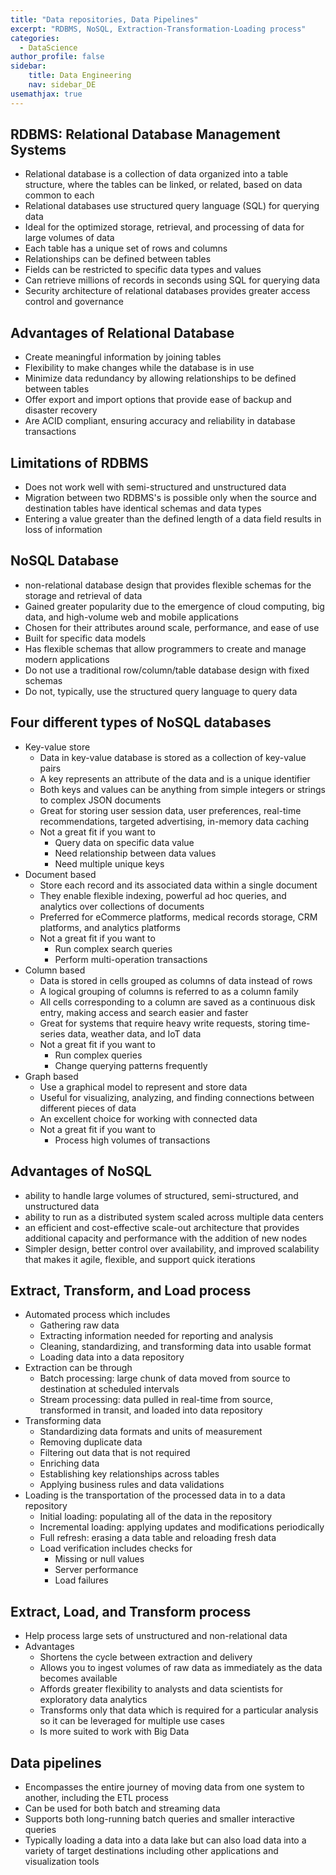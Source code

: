 ```yaml
---
title: "Data repositories, Data Pipelines"
excerpt: "RDBMS, NoSQL, Extraction-Transformation-Loading process"
categories:
  - DataScience 
author_profile: false
sidebar:
    title: Data Engineering
    nav: sidebar_DE
usemathjax: true
---
```



## RDBMS: Relational Database Management Systems

- Relational database is a collection of data organized into a table structure, where the tables can be linked, or related, based on data common to each
- Relational databases use structured query language (SQL) for querying data
- Ideal for the optimized storage, retrieval, and processing of data for large volumes of data
- Each table has a unique set of rows and columns
- Relationships can be defined between tables
- Fields can be restricted to specific data types and values
- Can retrieve millions of records in seconds using SQL for querying data
- Security architecture of relational databases provides greater access control and governance

## Advantages of Relational Database

- Create meaningful information by joining tables
- Flexibility to make changes while the database is in use
- Minimize data redundancy by allowing relationships to be defined between tables
- Offer export and import options that provide ease of backup and disaster recovery
- Are ACID compliant, ensuring accuracy and reliability in database transactions

## Limitations of RDBMS

- Does not work well with semi-structured and unstructured data
- Migration between two RDBMS's is possible only when the source and destination tables have identical schemas and data types
- Entering a value greater than the defined length of a data field results in loss of information

## NoSQL Database

- non-relational database design that provides flexible schemas for the storage and retrieval of data
- Gained greater popularity due to the emergence of cloud computing, big data, and high-volume web and mobile applications
- Chosen for their attributes around scale, performance, and ease of use
- Built for specific data models
- Has flexible schemas that allow programmers to create and manage modern applications
- Do not use a traditional row/column/table database design with fixed schemas
- Do not, typically, use the structured query language to query data

## Four different types of NoSQL databases

- Key-value store
  - Data in key-value database is stored as a collection of key-value pairs
  - A key represents an attribute of the data and is a unique identifier
  - Both keys and values can be anything from simple integers or strings to complex JSON documents
  - Great for storing user session data, user preferences, real-time recommendations, targeted advertising, in-memory data caching
  - Not a great fit if you want to
    - Query data on specific data value
    - Need relationship between data values
    - Need multiple unique keys
- Document based
  - Store each record and its associated data within a single document
  - They enable flexible indexing, powerful ad hoc queries, and analytics over collections of documents
  - Preferred for eCommerce platforms, medical records storage, CRM platforms, and analytics platforms
  - Not a great fit if you want to
    - Run complex search queries
    - Perform multi-operation transactions
- Column based
  - Data is stored in cells grouped as columns of data instead of rows
  - A logical grouping of columns is referred to as a column family
  - All cells corresponding to a column are saved as a continuous disk entry, making access and search easier and faster
  - Great for systems that require heavy write requests, storing time-series data, weather data, and IoT data
  - Not a great fit if you want to
    - Run complex queries
    - Change querying patterns frequently
- Graph based
  - Use a graphical model to represent and store data
  - Useful for visualizing, analyzing, and finding connections between different pieces of data
  - An excellent choice for working with connected data
  - Not a great fit if you want to
    - Process high volumes of transactions

## Advantages of NoSQL

- ability to handle large volumes of structured, semi-structured, and unstructured data
- ability to run as a distributed system scaled across multiple data centers
- an efficient and cost-effective scale-out architecture that provides additional capacity and performance with the addition of new nodes
- Simpler design, better control over availability, and improved scalability that makes it agile, flexible, and support quick iterations

## Extract, Transform, and Load process

- Automated process which includes
  - Gathering raw data
  - Extracting information needed for reporting and analysis
  - Cleaning, standardizing, and transforming data into usable format
  - Loading data into a data repository
- Extraction can be through
  - Batch processing: large chunk of data moved from source to destination at scheduled intervals
  - Stream processing: data pulled in real-time from source, transformed in transit, and loaded into data repository
- Transforming data
  - Standardizing data formats and units of measurement
  - Removing duplicate data
  - Filtering out data that is not required
  - Enriching data
  - Establishing key relationships across tables
  - Applying business rules and data validations
- Loading is the transportation of the processed data in to a data repository
  - Initial loading: populating all of the data in the repository
  - Incremental loading: applying updates and modifications periodically
  - Full refresh: erasing a data table and reloading fresh data
  - Load verification includes checks for
    - Missing or null values
    - Server performance
    - Load failures

## Extract, Load, and Transform process

- Help process large sets of unstructured and non-relational data
- Advantages
  - Shortens the cycle between extraction and delivery
  - Allows you to ingest volumes of raw data as immediately as the data becomes available
  - Affords greater flexibility to analysts and data scientists for exploratory data analytics
  - Transforms only that data which is required for a particular analysis so it can be leveraged for multiple use cases
  - Is more suited to work with Big Data

## Data pipelines

- Encompasses the entire journey of moving data from one system to another, including the ETL process
- Can be used for both batch and streaming data
- Supports both long-running batch queries and smaller interactive queries
- Typically loading a data into a data lake but can also load data into a variety of target destinations including other applications and visualization tools
